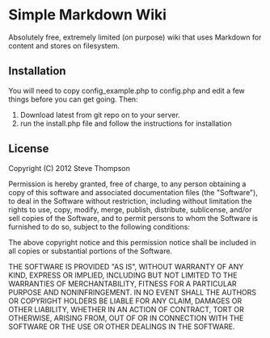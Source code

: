 # Simple Markdown Wiki

Absolutely free, extremely limited (on purpose) wiki that uses Markdown for content and stores on filesystem. 

## Installation

You will need to copy config_example.php to config.php and edit a few things before you can get going. Then:

1. Download latest from git repo on to your server.
2. run the install.php file and follow the instructions for installation

## License

Copyright (C) 2012 Steve Thompson

Permission is hereby granted, free of charge, to any person obtaining a copy of this software and associated documentation files (the "Software"), to deal in the Software without restriction, including without limitation the rights to use, copy, modify, merge, publish, distribute, sublicense, and/or sell copies of the Software, and to permit persons to whom the Software is furnished to do so, subject to the following conditions:

The above copyright notice and this permission notice shall be included in all copies or substantial portions of the Software.

THE SOFTWARE IS PROVIDED "AS IS", WITHOUT WARRANTY OF ANY KIND, EXPRESS OR IMPLIED, INCLUDING BUT NOT LIMITED TO THE WARRANTIES OF MERCHANTABILITY, FITNESS FOR A PARTICULAR PURPOSE AND NONINFRINGEMENT. IN NO EVENT SHALL THE AUTHORS OR COPYRIGHT HOLDERS BE LIABLE FOR ANY CLAIM, DAMAGES OR OTHER LIABILITY, WHETHER IN AN ACTION OF CONTRACT, TORT OR OTHERWISE, ARISING FROM, OUT OF OR IN CONNECTION WITH THE SOFTWARE OR THE USE OR OTHER DEALINGS IN THE SOFTWARE.